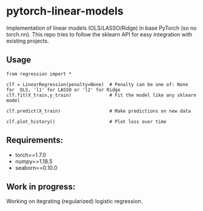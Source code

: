# pytorch-linear-models
Implementation of linear models (OLS/LASSO/Ridge) in base PyTorch (so no torch.nn). This repo tries to follow the sklearn API for easy integration with existing projects.

## Usage
```
from regression import *

clf = LinearRegression(penalty=None)  # Penalty can be one of: None for  OLS, 'l1' for LASSO or 'l2' for Ridge
clf.fit(X_train,y_train)              # Fit the model like any sklearn model

clf.predict(X_train)                  # Make predictions on new data

clf.plot_history()                    # Plot loss over time
``` 

## Requirements:
* torch==1.7.0
* numpy==1.18.5
* seaborn==0.10.0

## Work in progress:
Working on itegrating (regularized) logistic regression.
